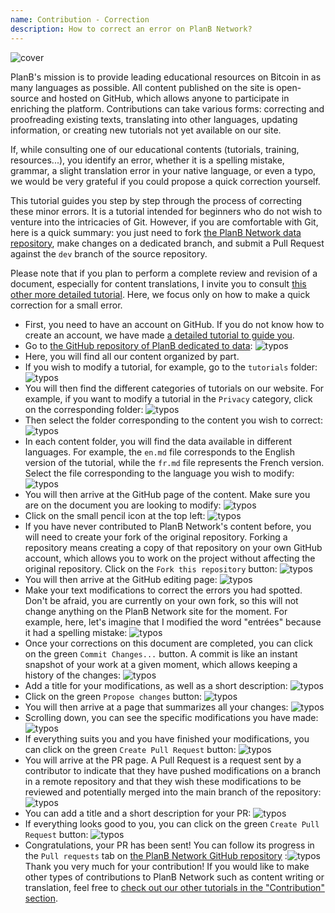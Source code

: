 ```yaml
---
name: Contribution - Correction
description: How to correct an error on PlanB Network?
---
```

![cover](assets/cover.webp)

PlanB's mission is to provide leading educational resources on Bitcoin in as many languages as possible. All content published on the site is open-source and hosted on GitHub, which allows anyone to participate in enriching the platform. Contributions can take various forms: correcting and proofreading existing texts, translating into other languages, updating information, or creating new tutorials not yet available on our site.

If, while consulting one of our educational contents (tutorials, training, resources...), you identify an error, whether it is a spelling mistake, grammar, a slight translation error in your native language, or even a typo, we would be very grateful if you could propose a quick correction yourself.

This tutorial guides you step by step through the process of correcting these minor errors. It is a tutorial intended for beginners who do not wish to venture into the intricacies of Git. However, if you are comfortable with Git, here is a quick summary: you just need to fork [the PlanB Network data repository](https://github.com/PlanB-Network/bitcoin-educational-content), make changes on a dedicated branch, and submit a Pull Request against the `dev` branch of the source repository.

Please note that if you plan to perform a complete review and revision of a document, especially for content translations, I invite you to consult [this other more detailed tutorial](https://planb.network/tutorials/others/content-review-tutorial). Here, we focus only on how to make a quick correction for a small error.

- First, you need to have an account on GitHub. If you do not know how to create an account, we have made [a detailed tutorial to guide you](https://planb.network/tutorials/others/create-github-account).
- Go to [the GitHub repository of PlanB dedicated to data](https://github.com/PlanB-Network/bitcoin-educational-content):
![typos](assets/01.webp)
- Here, you will find all our content organized by part.
- If you wish to modify a tutorial, for example, go to the `tutorials` folder:
![typos](assets/02.webp)
- You will then find the different categories of tutorials on our website. For example, if you want to modify a tutorial in the `Privacy` category, click on the corresponding folder:
![typos](assets/03.webp)
- Then select the folder corresponding to the content you wish to correct:
![typos](assets/04.webp)
- In each content folder, you will find the data available in different languages. For example, the `en.md` file corresponds to the English version of the tutorial, while the `fr.md` file represents the French version. Select the file corresponding to the language you wish to modify: ![typos](assets/05.webp)
- You will then arrive at the GitHub page of the content. Make sure you are on the document you are looking to modify: ![typos](assets/06.webp)
- Click on the small pencil icon at the top left: ![typos](assets/07.webp)
- If you have never contributed to PlanB Network's content before, you will need to create your fork of the original repository. Forking a repository means creating a copy of that repository on your own GitHub account, which allows you to work on the project without affecting the original repository. Click on the `Fork this repository` button: ![typos](assets/08.webp)
- You will then arrive at the GitHub editing page: ![typos](assets/09.webp)
- Make your text modifications to correct the errors you had spotted. Don't be afraid, you are currently on your own fork, so this will not change anything on the PlanB Network site for the moment. For example, here, let's imagine that I modified the word "entrées" because it had a spelling mistake: ![typos](assets/10.webp)
- Once your corrections on this document are completed, you can click on the green `Commit Changes...` button. A commit is like an instant snapshot of your work at a given moment, which allows keeping a history of the changes: ![typos](assets/11.webp)
- Add a title for your modifications, as well as a short description: ![typos](assets/12.webp)
- Click on the green `Propose changes` button: ![typos](assets/13.webp)
- You will then arrive at a page that summarizes all your changes: ![typos](assets/14.webp)
- Scrolling down, you can see the specific modifications you have made: ![typos](assets/15.webp)
- If everything suits you and you have finished your modifications, you can click on the green `Create Pull Request` button: ![typos](assets/16.webp)
- You will arrive at the PR page. A Pull Request is a request sent by a contributor to indicate that they have pushed modifications on a branch in a remote repository and that they wish these modifications to be reviewed and potentially merged into the main branch of the repository: ![typos](assets/17.webp)
- You can add a title and a short description for your PR: ![typos](assets/18.webp)
- If everything looks good to you, you can click on the green `Create Pull Request` button: ![typos](assets/19.webp)
- Congratulations, your PR has been sent! You can follow its progress in the `Pull requests` tab on [the PlanB Network GitHub repository](https://github.com/PlanB-Network/bitcoin-educational-content/pulls) :![typos](assets/20.webp)
Thank you very much for your contribution! If you would like to make other types of contributions to PlanB Network such as content writing or translation, feel free to [check out our other tutorials in the "Contribution" section](https://planb.network/tutorials/others).